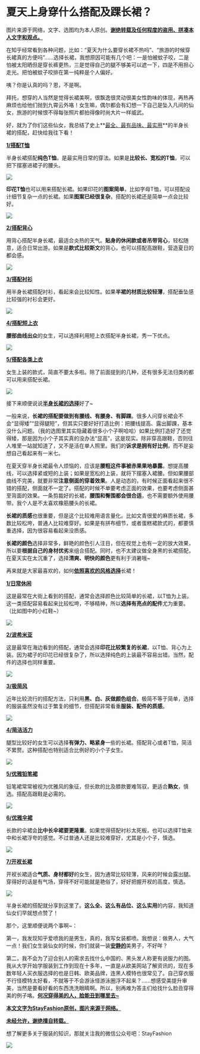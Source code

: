 # 夏天上身穿什么搭配及踝长裙？

图片来源于网络，文字、选图均为本人原创。<u>**谢绝转载及任何程度的盗用、拼凑本人文字和观点。**</u>

在知乎经常看到各种问题，比如：“夏天为什么要穿长裙不热吗”、“旅游的时候穿长裙真的方便吗”……选择长裙，我想原因可能有几个吧：一是怕被蚊子咬，二是怕被太阳晒但是穿长裤更热，三是觉得自己的腿不够美可以遮一下，四是不用担心走光。把怕被蚊子咬排在第一纯粹是个人偏好。

咦？你是认真的吗？恩，不是啊。

拜托，想穿的人当然是觉得长裙美啊，很飘逸很灵动很美女性韵味的体现，再热再麻烦也给他们抛到九霄云外咯！女生嘛，偶尔都会有幻想一下自己是坠入凡间的仙女，旅游的时候恨不得每张照片都拍得像时尚大片一样威武。

好，就为了你们这些仙女，我总结了史上**<u>最全、最有品味、最实用</u>**的半身长裙的搭配，赶快给我往下看！

<u>**1/搭配T恤**</u>

半身长裙搭配**纯色T恤**，是最实用日常的穿法。如果是**比较长、宽松的T恤**，可以把下摆塞进裙子的腰头。

![](https://pic4.zhimg.com/50/4f68f008bf8f781d671e3cbaa119b215_b.jpg)  

**印花T恤**也可以用来搭配长裙。如果印花的**图案简单**，比如字母T恤，可以搭配设计细节复杂一点的长裙。如果**图案已经很复杂**，搭配的长裙还是简单一点会比较好。

![](https://pic3.zhimg.com/50/7c2ef7da3a2566619505d37fd10669a9_b.jpg)  

<u>**2/搭配背心**</u>

用背心搭配半身长裙，最适合炎热的天气。**贴身的休闲款或者吊带背心**，轻松随意，适合日常出游。如果是**款式比较斯文**的背心，也可以搭配高跟鞋，营造夏日的都会感。

![](https://pic2.zhimg.com/50/5a907991fec15de1a1cfba8cb0eaf9ca_b.jpg)  

<u>**3/搭配衬衫**</u>

用半身长裙搭配衬衫，看起来会比较知性。如果**半裙的材质比较轻薄**，搭配垂坠感比较强的衬衫会更好。

![](https://pic4.zhimg.com/50/e963e4adbcb4f43beaad7527af40952d_b.jpg)  

<u>**4/搭配短上衣**</u>

**腰部曲线出众**的女生，可以选择利用短上衣搭配半身长裙，秀一下优点。

![](https://pic2.zhimg.com/50/f8833277152608dcb9744972676f3e24_b.jpg)  

<u>**5/搭配各类上衣**</u>

女生上装的款式，简直不要太多啦。除了前面提到的几种，还有很多无法归类的都可以用来搭配长裙。

![](https://pic3.zhimg.com/50/c1ffb7dc1c8d5ff4611d517105c6a1cf_b.jpg)  

接下来顺便说说<u>**半身长裙的选择**</u>好了~

一般来说，**长裙的搭配要做到有腰线、有腰身、有脚踝**。很多人问穿长裙会不会“显得矮”“显得腿短”，但其实只要好好打造比例：把腰线提高、露出脚踝，基本没什么问题。（我的选图里其实隐藏着很多小个子啊哈哈）如果比例打造好了还觉得矮，那是因为小个子其实真的没办法“显高”，这是现实。除非穿高跟鞋，否则往人堆里一站就知道了，又不是活在单人照里。我们的**诉求是拥有好比例**，而不是妄想自己看起来有一米七。

在夏天穿半身长裙最令人烦恼的，应该是**腰粗这件事被赤果果地暴露**。想提高腰线，可以选择紧或短的上装；如果是宽松的上装，就将下摆塞入裙腰。但如果腰部曲线不完美，就要非常**注意侧面的穿着效果**。人是动态的，有时候正面看起来很不错的搭配，侧面就不一定了。搭配的时候不单要考虑正面的效果，也要考虑侧面甚至背面的效果。一条剪裁好的长裙，**腰围和臀围都会很合适**，也不需要额外使用腰带。我个人是不太喜欢橡筋腰头的长裙。

**长裙的质感**也很重要，但是这个比较难用语言量化。比如文青很爱的麻质长裙，多数比较松垮，普通人比较难穿好。如果是有拼布细节，或者蛋糕裙款式的，都要慎重选择，因为很容易看起来没质感。

**长裙的颜色**选择非常多，鲜艳的颜色引人注目，但在视觉上也有一定的放大效果，所以要**根据自己的身材优劣**来组合搭配。同时，也不太建议做全身黑的长裙搭配，在夏天实在太沉重了，选择**清爽、明快的颜色**更有利于消暑哦~

再来就是大家最喜欢的，如何<u>**依照喜欢的风格选择**</u>长裙！

<u>**1/日常休闲**</u>

这是最常在大街上看到的搭配，通常会选择颜色比较简单的长裙，以T恤为上装。这一类搭配容易看起来比较松垮，不够精神，所以**选择有亮点的配件**尤为重要。（比如图中的小红鞋~）

![](https://pic1.zhimg.com/50/2fdb86f40047596992ba0a67d1d62b6b_b.jpg)  

<u>**2/波希米亚**</u>

这是最常在海边看到的搭配，通常会选择**印花比较繁复的长裙**，以T恤、背心为上装。因为裙子的印花已经很复杂了，所以选择纯色的上装最不容易出错。当然，配件的选择也同样重要。

![](https://pic4.zhimg.com/50/84e55b687603dab7922f0234529e8b88_b.jpg)  

<u>**3/极简风**</u>

近年比较流行的搭配方法，只利用**黑、白、灰做颜色组合**。极简不等于简单，选择的服装虽然没有过于繁复的细节，但搭配非常看重**服装、配件的质感**。

![](https://pic3.zhimg.com/50/4c72f9b2e984ccda6a2eab66896b241e_b.jpg)  

<u>**4/简洁活力**</u>

腿型比较好的女生可以选择**有弹力、略紧身**一些的长裙。搭配背心或者T恤，简洁不累赘。这种搭配也特别适合比例好的小个子女生。

![](https://pic4.zhimg.com/50/c84621187799190fbe9e67300633c531_b.jpg)  

<u>**5/优雅铅笔裙**</u>

铅笔裙常常被视为优雅风的象征，但长款的比及膝款要难驾驭，更适合**熟女**，慎选。搭配高跟鞋是必需的。

![](https://pic1.zhimg.com/50/505ed54a30f9748f6bfac109acaec968_b.jpg)  

<u>**6/优雅伞裙**</u>

长款的伞裙会**比中长伞裙要更隆重**。如果觉得搭配衬衫太死板，也可以选择T恤来中和长裙浮夸的感觉。不过普通人还是比较难穿好，尤其是小个子，慎选。

![](https://pic3.zhimg.com/50/4534b0574a84ee618356972311ab11a2_b.jpg)  

<u>**7/开衩长裙**</u>

开衩长裙适合**气质、身材都好**的女生，因为通常比较轻薄，风来的时候会露出腿。穿得好的话是有气场，穿得不好可能就是艳俗了，好好把握开衩的高度，慎选。

![](https://pic3.zhimg.com/50/d407d68be07283d66b9f5a19ba9da04e_b.jpg)  

半身长裙的搭配就分享到这里了。**这么全、这么有品位、这么实用**的内容，我知道仙女们早就想点赞了！

那个，这里顺便说两个事啊~：

第一，我发现知乎爱喷我的是男生，真的，我写女装都喷。我想说：做男人，大气一点！我们女生装仙女的时候，你们就装一装<u>**安静的**</u>美男子，不好咩？

第二，我不会为了迎合别人的需求去找什么中国的、黑头发人称更有说服力的图。我从大学开始学服装到工作到现在十多年，一直是从欧美网站了解资讯的，现在多数年轻人买衣服选择的也是日韩、欧美品牌，连黑人模特也很常见了。自己穿衣服不行怪模特太好看，不就等于不会游泳怪游泳圈浮不起来？……想感受美提升审美，当然是要看好看的东西洗洗眼睛啊。所以，别再难为答主们给找什么脸丑穿得美的例子咯。**<u>何况穿得美的人，脸能丑到哪里去~</u>**

<u>**本文文字为StayFashion原创，图片来源于网络。**</u>

<u>**未经允许，谢绝擅自转载。**</u>

想了解更多关于服装的知识，那就关注我的微信公众号吧：StayFashion

![](https://pic4.zhimg.com/50/v2-17c3c252f3f55b4f6e8dbeb2d7717818_b.jpg)
